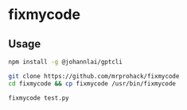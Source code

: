 # fixmycode

## Usage


```sh 
npm install -g @johannlai/gptcli
```

```sh
git clone https://github.com/mrprohack/fixmycode
cd fixmycode && cp fixmycode /usr/bin/fixmycode
```

```sh 
fixmycode test.py
```

